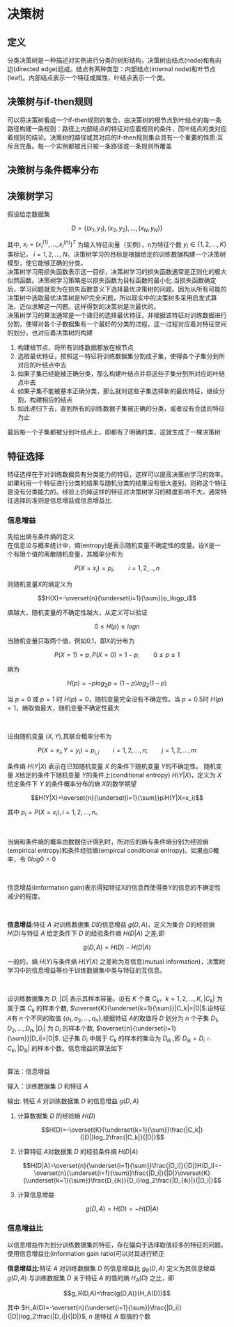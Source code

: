 <h1>决策树</h1>
<h2>定义</h2>

分类决策树是一种描述对实例进行分类的树形结构，决策树由结点(node)和有向边(directed edge)组成。结点有两种类型：内部结点(internal node)和叶节点(leaf)。内部结点表示一个特征或属性，叶结点表示一个类。

<h2>决策树与if-then规则</h2>
可以将决策树看成一个if-then规则的集合。由决策树的根节点到叶结点的每一条路径构建一条规则：路径上内部结点的特征对应着规则的条件，而叶结点的类对应着规则的结论。决策树的路径或其对应的if-then规则集合具有一个重要的性质:互斥且完备。每一个实例都被且只被一条路径或一条规则所覆盖

<h2>决策树与条件概率分布</h2>

<h2>决策树学习</h2>
假设给定数据集

$$\begin{equation*}
D=\{(x_1,y_1),(x_2,y_2),...,(x_N,y_N)\}
\end{equation*}$$

其中, $x_i=(x_i^{(1)},...,x_i^{(n)})^T$ 为输入特征向量（实例），n为特征个数 $y_i \in \{ 1,2,...,K\}$ 类标记， $i=1,2,...,N$。决策树学习的目标是根据给定的训练数据构建一个决策树模型，使它能够正确的分类。
<br>
决策树学习用损失函数表示这一目标，决策树学习的损失函数通常是正则化的极大似然函数。决策树学习策略是以损失函数为目标函数的最小化.当损失函数确定后，学习问题就变为在损失函数意义下选择最优决策树的问题。因为从所有可能的决策树中选取最优决策树是NP完全问题，所以现实中的决策树多采用启发式算法，近似求解这一问题。这样得到的决策树是次最优的。
<br>
决策树学习的算法通常是一个递归的选择最优特征，并根据该特征对训练数据进行分割，使得对各个子数据集有一个最好的分类的过程，这一过程对应着对特征空间的划分，也对应着决策树的构建

<ol>
<li>构建根节点，将所有训练数据都放在根节点
<li>选取最优特征，按照这一特征将训练数据集分割成子集，使得各个子集分到所对应的叶结点中去
<li>如果子集已经能被正确分类，那么构建叶结点并将这些子集分到所对应的叶结点中去
<li>如果子集不能被基本正确分类，那么就对这些子集选择新的最优特征，继续分割，构建相应的结点
<li>如此递归下去，直到所有的训练数据子集被正确的分类，或者没有合适的特征为止
</ol>

最后每一个子集都被分到叶结点上，即都有了明确的类，这就生成了一棵决策树
<h2>特征选择</h2>
特征选择在于对训练数据具有分类能力的特征，这样可以提高决策树学习的效率。如果利用一个特征进行分类的结果与随机分类的结果没有很大差别，则称这个特征是没有分类能力的。经验上扔掉这样的特征对决策树学习的精度影响不大。通常特征选择的准则是信息增益或信息增益比.
<h3>信息增益</h3>
先给出熵与条件熵的定义<br>
在信息论与概率统计中，熵(entropy)是表示随机变量不确定性的度量。设X是一个有限个值的离散随机变量，其概率分布为

$$P(X=x_i)=p_i,\qquad i=1,2,.., n$$

则随机变量X的熵定义为

$$H(X)=-\overset{n}{\underset{i=1}{\sum}}p_ilogp_i$$

熵越大，随机变量的不确定性越大，从定义可以验证

$$0\leq H(p)\leq logn$$

当随机变量只取两个值，例如0,1，即X的分布为

$$P(X=1)=p,P(X=0)=1-p,\qquad 0\leq p \leq 1$$

熵为

$$H(p)=-plog_2p=(1-p)log_2(1-p)$$

当 $p=0$ 或 $p=1$ 时 $H(p)=0$，随机变量完全没有不确定性。当 $p=0.5$时 $H(p)=1$，熵取值最大，随机变量不确定性最大

<br>

设由随机变量 $(X,Y)$,其联合概率分布为

$$P(X=x_i,Y=y_i)=p_{i,j} \qquad i=1,2,...,n;\qquad j=1,2,...,m$$

条件熵 $H(Y|X)$ 表示在已知随机变量 $X$ 的条件下随机变量 $Y$的不确定性。 随机变量 $X$给定的条件下随机变量 $Y$的条件上(conditional entropy) $H(Y|X)$，定义为 $X$ 给定条件下 $Y$ 的条件概率分布的熵 $X$的数学期望

$$H(Y|X)=\overset{n}{\underset{i=1}{\sum}}piH(Y|X=x_i)$$

其中 $p_i=P(X=x_i), i=1,2,...,n。$

<br>

当熵和条件熵的概率由数据估计得到时，所对应的熵与条件熵分别为经验熵(empirical entropy)和条件经验熵(empircal conditional entropy)。如果由0概率，令 $0log0=0$

<br>

信息增益(imformation gain)表示得知特征X的信息而使得类Y的信息的不确定性减少的程度。

<br>

**信息增益**:特征 $A$ 对训练数据集 $D$的信息增益 $g(D,A)$，定义为集合 $D$的经验熵 $H(D)$与特征 $A$ 给定条件下 $D$ 的经验条件熵 $H(D|A)$ 之差,即

$$g(D,A)=H(D)-H(D|A)$$

一般的，熵 $H(Y)$与条件熵 $H(Y|X)$ 之差称为互信息(mutual information)，决策树学习中的信息增益等价于训练数据集中类与特征的互信息。

<br>

设训练数据集为 $D$, $|D|$ 表示其样本容量。设有 $K$ 个类 $C_k，k=1,2,...,K,|C_k|$ 为属于类 $C_k$ 的样本个数, $\overset{K}{\underset{k=1}{\sum}}|C_k|=|D|$.设特征 $A$有 $n$ 个不同的取值 $\{ a_1,a_2,...,a_n\}$,根据特征 $A$的取值将 $D$ 划分为 $n$ 个子集 $D_1,D_2,...,D_n,|D_i|$ 为 $D_i$ 的样本个数, $\overset{n}{\underset{i=1}{\sum}}|D_i|=|D|$. 记子集 $D_i$ 中属于 $C_k$ 的样本的集合为 $D_{ik}$ ,即 $D_{ik}=D_i \cap C_k,|D_{ik}|$ 的样本个数。信息增益的算法如下 

<br>
算法：信息增益
<br>

输入：训练数据集 $D$ 和特征 $A$
<br>

输出: 特征 $A$ 对训练数据集 $D$ 的信息增益 $g(D,A)$

<ol>
<li>

计算数据集 $D$ 的经验熵 $H(D)$

$$H(D)=-\overset{K}{\underset{k=1}{\sum}}\frac{|C_k|}{|D|}log_2\frac{|C_k|}{|D|}$$

<li>

计算特征 $A$对数据集 $D$ 的经验条件熵 $H(D|A)$

$$H(D|A)=\overset{n}{\underset{i=1}{\sum}}\frac{|D_i|}{|D|}H(D_i)=-\overset{n}{\underset{i=1}{\sum}}\frac{|D_i|}{|D|}\overset{K}{\underset{k=1}{\sum}}\frac{D_{ik}}{D_i}log_2\frac{|D_{ik}|}{|D_i|}$$

<li>

计算信息增益

$$g(D,A)=H(D)=-H(D|A)$$

</ol>

<h3>信息增益比</h3>
以信息增益作为划分训练数据集的特征，存在偏向于选择取值较多的特征的问题。使用信息增益比(information gain ratio)可以对其进行矫正

<br>

**信息增益比**:特征 $A$ 对训练数据集 $D$ 的信息增益比 $g_{R}(D,A)$ 定义为其信息增益 $g(D,A)$ 与训练数据集 $D$ 关于特征 $A$ 的值的熵 $H_A(D)$ 之比，即

$$g_R(D,A)=\frac{g(D,A)}{H_A(D)}$$

其中 $H_A(D)=-\overset{n}{\underset{i=1}{\sum}}\frac{|D_i|}{|D|}log_2\frac{|D_i|}{|D|}$, $n$ 是特征 $A$ 取值的个数
